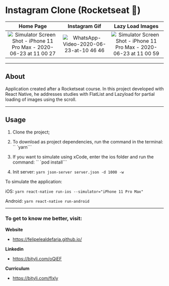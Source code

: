 # Instagram Clone (Rocketseat :rocket:)

Home Page                  |  Instagram Gif            |  Lazy Load Images
:-------------------------:|:-------------------------:|:-------------------------:
![Simulator Screen Shot - iPhone 11 Pro Max - 2020-06-23 at 11 00 27](https://user-images.githubusercontent.com/64376829/85413600-63cb7000-b541-11ea-973d-d1c395d64276.png)  |  ![WhatsApp-Video-2020-06-23-at-10 46 46](https://user-images.githubusercontent.com/64376829/85413325-118a4f00-b541-11ea-99aa-ebc3ebac8d91.gif)  |  ![Simulator Screen Shot - iPhone 11 Pro Max - 2020-06-23 at 11 00 59](https://user-images.githubusercontent.com/64376829/85413606-662dca00-b541-11ea-9f4c-b3ab402bca82.png)

----
## About

Application created after a Rocketseat course. In this project developed with React Native, he addresses studies with FlatList and Lazyload for partial loading of images using the scroll.

----
## Usage

1. Clone the project;

2. To download as project dependencies, run the command in the terminal: `` `yarn```

3. If you want to simulate using xCode, enter the ios folder and run the command: `` `pod install```

4. Init server: ```yarn json-server server.json -d 1000 -w```

To simulate the application:

iOS: ```yarn react-native run-ios --simulator="iPhone 11 Pro Max"```

Android: ```yarn react-native run-android```

----
### To get to know me better, visit:

**Website**

* https://felipelealdefaria.github.io/

**Linkedin**

* https://bityli.com/oQjEF

**Curriculum**

* https://bityli.com/flxly
